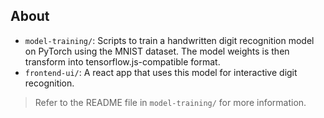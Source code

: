 ## About
- `model-training/`: Scripts to train a handwritten digit recognition model on PyTorch using the MNIST dataset. The model weights is then transform into tensorflow.js-compatible format.
- `frontend-ui/`: A react app that uses this model for interactive digit recognition.

> Refer to the README file in `model-training/` for more information.
